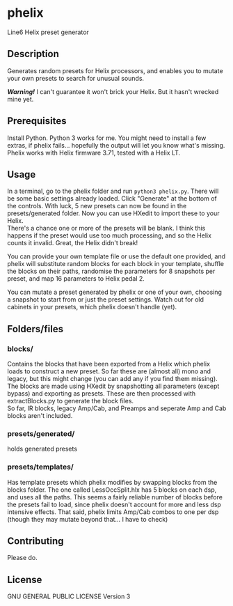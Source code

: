 # phelix
Line6 Helix preset generator

## Description

Generates random presets for Helix processors, and enables you to mutate your own presets to search for unusual sounds.

__*Warning!*__  I can't guarantee it won't brick your Helix.  But it hasn't wrecked mine yet.

## Prerequisites

Install Python.  Python 3 works for me.  You might need to install a few extras, if phelix fails... hopefully the output will let you know what's missing.
Phelix works with Helix firmware 3.71, tested with a Helix LT.


## Usage

In a terminal, go to the phelix folder and run `python3 phelix.py`.
There will be some basic settings already loaded.  Click "Generate" at the bottom of the controls.  With luck, 5 new presets can now be found in the presets/generated folder.  Now you can use HXedit to import these to your Helix.  
There's a chance one or more of the presets will be blank.  I think this happens if the preset would use too much processing, and so the Helix counts it invalid.  Great, the Helix didn't break!

You can provide your own template file or use the default one provided, and phelix will substitute random blocks for each block in your template, shuffle the blocks on their paths, randomise the parameters for 8 snapshots per preset, and map 16 parameters to Helix pedal 2.

You can mutate a preset generated by phelix or one of your own, choosing a snapshot to start from or just the preset settings.  Watch out for old cabinets in your presets, which phelix doesn't handle (yet).


## Folders/files

### blocks/

Contains the blocks that have been exported from a Helix which phelix loads to construct a new preset. So far these are (almost all) mono and legacy, but this might change (you can add any if you find them missing).  
The blocks are made using HXedit by snapshotting all parameters (except bypass) and exporting as presets.  These are then processed with extractBlocks.py to generate the block files.  
So far, IR blocks, legacy Amp/Cab, and Preamps and seperate Amp and Cab blocks aren't included.


### presets/generated/

holds generated presets

### presets/templates/

Has template presets which phelix modifies by swapping blocks from the blocks folder. The one called LessOccSplit.hlx has 5 blocks on each dsp, and uses all the paths.  This seems a fairly reliable number of blocks before the presets fail to load, since phelix doesn't account for more and less dsp intensive effects.  That said, phelix limits Amp/Cab combos to one per dsp (though they may mutate beyond that... I have to check)


## Contributing

Please do.  

## License

GNU GENERAL PUBLIC LICENSE Version 3

